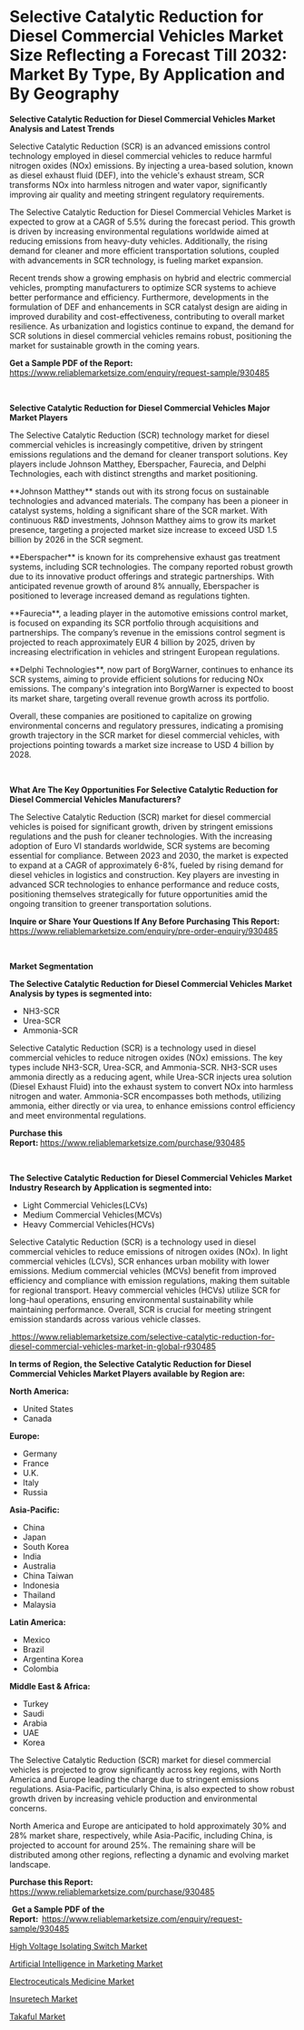 <p><h1>Selective Catalytic Reduction for Diesel Commercial Vehicles Market Size Reflecting a Forecast Till 2032: Market By Type, By Application and By Geography</h1></p><p><strong>Selective Catalytic Reduction for Diesel Commercial Vehicles Market Analysis and Latest Trends</strong></p>
<p><p>Selective Catalytic Reduction (SCR) is an advanced emissions control technology employed in diesel commercial vehicles to reduce harmful nitrogen oxides (NOx) emissions. By injecting a urea-based solution, known as diesel exhaust fluid (DEF), into the vehicle's exhaust stream, SCR transforms NOx into harmless nitrogen and water vapor, significantly improving air quality and meeting stringent regulatory requirements.</p><p>The Selective Catalytic Reduction for Diesel Commercial Vehicles Market is expected to grow at a CAGR of 5.5% during the forecast period. This growth is driven by increasing environmental regulations worldwide aimed at reducing emissions from heavy-duty vehicles. Additionally, the rising demand for cleaner and more efficient transportation solutions, coupled with advancements in SCR technology, is fueling market expansion. </p><p>Recent trends show a growing emphasis on hybrid and electric commercial vehicles, prompting manufacturers to optimize SCR systems to achieve better performance and efficiency. Furthermore, developments in the formulation of DEF and enhancements in SCR catalyst design are aiding in improved durability and cost-effectiveness, contributing to overall market resilience. As urbanization and logistics continue to expand, the demand for SCR solutions in diesel commercial vehicles remains robust, positioning the market for sustainable growth in the coming years.</p></p>
<p><strong>Get a Sample PDF of the Report:&nbsp;</strong> <a href="https://www.reliablemarketsize.com/enquiry/request-sample/930485?utm_campaign=1895&utm_medium=2&utm_source=Github&utm_content=ia&utm_term=24032025&utm_id=selective-catalytic-reduction-for-diesel-commercial-vehicles">https://www.reliablemarketsize.com/enquiry/request-sample/930485</a></p>
<p>&nbsp;</p>
<p><strong>Selective Catalytic Reduction for Diesel Commercial Vehicles Major Market Players</strong></p>
<p><p>The Selective Catalytic Reduction (SCR) technology market for diesel commercial vehicles is increasingly competitive, driven by stringent emissions regulations and the demand for cleaner transport solutions. Key players include Johnson Matthey, Eberspacher, Faurecia, and Delphi Technologies, each with distinct strengths and market positioning.</p><p>**Johnson Matthey** stands out with its strong focus on sustainable technologies and advanced materials. The company has been a pioneer in catalyst systems, holding a significant share of the SCR market. With continuous R&D investments, Johnson Matthey aims to grow its market presence, targeting a projected market size increase to exceed USD 1.5 billion by 2026 in the SCR segment.</p><p>**Eberspacher** is known for its comprehensive exhaust gas treatment systems, including SCR technologies. The company reported robust growth due to its innovative product offerings and strategic partnerships. With anticipated revenue growth of around 8% annually, Eberspacher is positioned to leverage increased demand as regulations tighten.</p><p>**Faurecia**, a leading player in the automotive emissions control market, is focused on expanding its SCR portfolio through acquisitions and partnerships. The company’s revenue in the emissions control segment is projected to reach approximately EUR 4 billion by 2025, driven by increasing electrification in vehicles and stringent European regulations.</p><p>**Delphi Technologies**, now part of BorgWarner, continues to enhance its SCR systems, aiming to provide efficient solutions for reducing NOx emissions. The company's integration into BorgWarner is expected to boost its market share, targeting overall revenue growth across its portfolio.</p><p>Overall, these companies are positioned to capitalize on growing environmental concerns and regulatory pressures, indicating a promising growth trajectory in the SCR market for diesel commercial vehicles, with projections pointing towards a market size increase to USD 4 billion by 2028.</p></p>
<p>&nbsp;</p>
<p><strong>What Are The Key Opportunities For Selective Catalytic Reduction for Diesel Commercial Vehicles Manufacturers?</strong></p>
<p><p>The Selective Catalytic Reduction (SCR) market for diesel commercial vehicles is poised for significant growth, driven by stringent emissions regulations and the push for cleaner technologies. With the increasing adoption of Euro VI standards worldwide, SCR systems are becoming essential for compliance. Between 2023 and 2030, the market is expected to expand at a CAGR of approximately 6-8%, fueled by rising demand for diesel vehicles in logistics and construction. Key players are investing in advanced SCR technologies to enhance performance and reduce costs, positioning themselves strategically for future opportunities amid the ongoing transition to greener transportation solutions.</p></p>
<p><strong>Inquire or Share Your Questions If Any Before Purchasing This Report:</strong> <a href="https://www.reliablemarketsize.com/enquiry/pre-order-enquiry/930485?utm_campaign=1895&utm_medium=2&utm_source=Github&utm_content=ia&utm_term=24032025&utm_id=selective-catalytic-reduction-for-diesel-commercial-vehicles">https://www.reliablemarketsize.com/enquiry/pre-order-enquiry/930485</a></p>
<p>&nbsp;</p>
<p><strong>Market Segmentation</strong></p>
<p><strong>The Selective Catalytic Reduction for Diesel Commercial Vehicles Market Analysis by types is segmented into:</strong></p>
<p><ul><li>NH3-SCR</li><li>Urea-SCR</li><li>Ammonia-SCR</li></ul></p>
<p><p>Selective Catalytic Reduction (SCR) is a technology used in diesel commercial vehicles to reduce nitrogen oxides (NOx) emissions. The key types include NH3-SCR, Urea-SCR, and Ammonia-SCR. NH3-SCR uses ammonia directly as a reducing agent, while Urea-SCR injects urea solution (Diesel Exhaust Fluid) into the exhaust system to convert NOx into harmless nitrogen and water. Ammonia-SCR encompasses both methods, utilizing ammonia, either directly or via urea, to enhance emissions control efficiency and meet environmental regulations.</p></p>
<p><strong>Purchase this Report:&nbsp;</strong><a href="https://www.reliablemarketsize.com/purchase/930485?utm_campaign=1895&utm_medium=2&utm_source=Github&utm_content=ia&utm_term=24032025&utm_id=selective-catalytic-reduction-for-diesel-commercial-vehicles">https://www.reliablemarketsize.com/purchase/930485</a></p>
<p>&nbsp;</p>
<p><strong>The Selective Catalytic Reduction for Diesel Commercial Vehicles Market Industry Research by Application is segmented into:</strong></p>
<p><ul><li>Light Commercial Vehicles(LCVs)</li><li>Medium Commercial Vehicles(MCVs)</li><li>Heavy Commercial Vehicles(HCVs)</li></ul></p>
<p><p>Selective Catalytic Reduction (SCR) is a technology used in diesel commercial vehicles to reduce emissions of nitrogen oxides (NOx). In light commercial vehicles (LCVs), SCR enhances urban mobility with lower emissions. Medium commercial vehicles (MCVs) benefit from improved efficiency and compliance with emission regulations, making them suitable for regional transport. Heavy commercial vehicles (HCVs) utilize SCR for long-haul operations, ensuring environmental sustainability while maintaining performance. Overall, SCR is crucial for meeting stringent emission standards across various vehicle classes.</p></p>
<p><a href="https://www.reliablemarketsize.com/selective-catalytic-reduction-for-diesel-commercial-vehicles-market-in-global-r930485?utm_campaign=1895&utm_medium=2&utm_source=Github&utm_content=ia&utm_term=24032025&utm_id=selective-catalytic-reduction-for-diesel-commercial-vehicles">&nbsp;https://www.reliablemarketsize.com/selective-catalytic-reduction-for-diesel-commercial-vehicles-market-in-global-r930485</a></p>
<p><strong>In terms of Region, the Selective Catalytic Reduction for Diesel Commercial Vehicles Market Players available by Region are:</strong></p>
<p>
    <p> <strong> North America: </strong>
        <ul>
            <li>United States</li>
            <li>Canada</li>
        </ul>
        </p> 
    <p> <strong> Europe: </strong>
        <ul>
            <li>Germany</li>
            <li>France</li>
            <li>U.K.</li>
            <li>Italy</li>
            <li>Russia</li>
        </ul>
        </p> 
    <p> <strong> Asia-Pacific: </strong>
        <ul>
            <li>China</li>
            <li>Japan</li>
            <li>South Korea</li>
            <li>India</li>
            <li>Australia</li>
            <li>China Taiwan</li>
            <li>Indonesia</li>
            <li>Thailand</li>
            <li>Malaysia</li>
        </ul>
        </p> 
    <p> <strong> Latin America: </strong>
        <ul>
            <li>Mexico</li>
            <li>Brazil</li>
            <li>Argentina Korea</li>
            <li>Colombia</li>
        </ul>
        </p> 
    <p> <strong> Middle East & Africa: </strong>
        <ul>
            <li>Turkey</li>
            <li>Saudi</li>
            <li>Arabia</li>
            <li>UAE</li>
            <li>Korea</li>
        </ul>
    </p>
    </p>
<p><p>The Selective Catalytic Reduction (SCR) market for diesel commercial vehicles is projected to grow significantly across key regions, with North America and Europe leading the charge due to stringent emissions regulations. Asia-Pacific, particularly China, is also expected to show robust growth driven by increasing vehicle production and environmental concerns. </p><p>North America and Europe are anticipated to hold approximately 30% and 28% market share, respectively, while Asia-Pacific, including China, is projected to account for around 25%. The remaining share will be distributed among other regions, reflecting a dynamic and evolving market landscape.</p></p>
<p><strong>Purchase this Report: </strong><a href="https://www.reliablemarketsize.com/purchase/930485?utm_campaign=1895&utm_medium=2&utm_source=Github&utm_content=ia&utm_term=24032025&utm_id=selective-catalytic-reduction-for-diesel-commercial-vehicles">https://www.reliablemarketsize.com/purchase/930485</a></p>
<p>&nbsp;<strong>Get a Sample PDF of the Report:&nbsp;&nbsp;</strong><a href="https://www.reliablemarketsize.com/enquiry/request-sample/930485?utm_campaign=1895&utm_medium=2&utm_source=Github&utm_content=ia&utm_term=24032025&utm_id=selective-catalytic-reduction-for-diesel-commercial-vehicles">https://www.reliablemarketsize.com/enquiry/request-sample/930485</a></p>
<p><strong></strong></p>
<p><p><a href="https://github.com/BryceTownsendr/Market-Research-Report-List-7/blob/main/high-voltage-isolating-switch-market.md?utm_campaign=1895&utm_medium=2&utm_source=Github&utm_content=ia&utm_term=24032025&utm_id=selective-catalytic-reduction-for-diesel-commercial-vehicles">High Voltage Isolating Switch Market</a></p><p><a href="https://github.com/lemiranajd/Market-Research-Report-List-1/blob/main/artificial-intelligence-in-marketing-market.md?utm_campaign=1895&utm_medium=2&utm_source=Github&utm_content=ia&utm_term=24032025&utm_id=selective-catalytic-reduction-for-diesel-commercial-vehicles">Artificial Intelligence in Marketing Market</a></p><p><a href="https://github.com/leolamarnal9/Market-Research-Report-List-1/blob/main/electroceuticals-medicine-market.md?utm_campaign=1895&utm_medium=2&utm_source=Github&utm_content=ia&utm_term=24032025&utm_id=selective-catalytic-reduction-for-diesel-commercial-vehicles">Electroceuticals Medicine Market</a></p><p><a href="https://github.com/dovbusmrking/Market-Research-Report-List-1/blob/main/insuretech-market.md?utm_campaign=1895&utm_medium=2&utm_source=Github&utm_content=ia&utm_term=24032025&utm_id=selective-catalytic-reduction-for-diesel-commercial-vehicles">Insuretech Market</a></p><p><a href="https://github.com/ogbadujonito22/Market-Research-Report-List-1/blob/main/takaful-market.md?utm_campaign=1895&utm_medium=2&utm_source=Github&utm_content=ia&utm_term=24032025&utm_id=selective-catalytic-reduction-for-diesel-commercial-vehicles">Takaful Market</a></p></p>